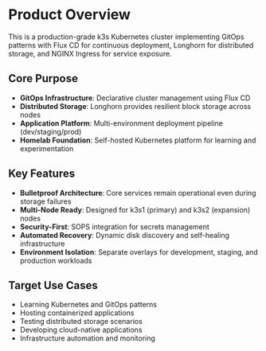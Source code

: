 # Product Overview

This is a production-grade k3s Kubernetes cluster implementing GitOps patterns with Flux CD for continuous deployment, Longhorn for distributed storage, and NGINX Ingress for service exposure.

## Core Purpose
- **GitOps Infrastructure**: Declarative cluster management using Flux CD
- **Distributed Storage**: Longhorn provides resilient block storage across nodes
- **Application Platform**: Multi-environment deployment pipeline (dev/staging/prod)
- **Homelab Foundation**: Self-hosted Kubernetes platform for learning and experimentation

## Key Features
- **Bulletproof Architecture**: Core services remain operational even during storage failures
- **Multi-Node Ready**: Designed for k3s1 (primary) and k3s2 (expansion) nodes
- **Security-First**: SOPS integration for secrets management
- **Automated Recovery**: Dynamic disk discovery and self-healing infrastructure
- **Environment Isolation**: Separate overlays for development, staging, and production workloads

## Target Use Cases
- Learning Kubernetes and GitOps patterns
- Hosting containerized applications
- Testing distributed storage scenarios
- Developing cloud-native applications
- Infrastructure automation and monitoring